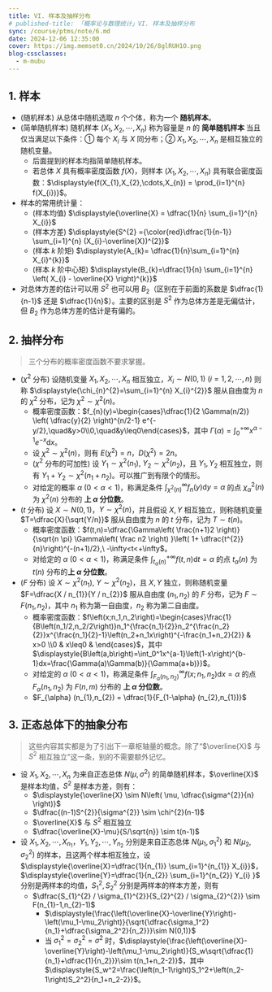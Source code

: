 ```yaml
---
title: VI. 样本及抽样分布
# published-title: 「概率论与数理统计」VI. 样本及抽样分布
sync: /course/ptms/note/6.md
date: 2024-12-06 12:35:00
cover: https://img.memset0.cn/2024/10/26/8glRUH1O.png
blog-cssclasses:
  - m-mubu
---
```


## 1. 样本

- <span class="m-definition">(随机样本)</span> 从总体中随机选取 $n$ 个个体，称为一个 **随机样本**。
- <span class="m-definition">(简单随机样本)</span> 随机样本 $(X_{1},X_{2},\cdots,X_{n})$ 称为容量是 $n$ 的 **简单随机样本** 当且仅当满足以下条件：① 每个 $X_{i}$ 与 $X$ 同分布；② $X_{1},X_{2},\cdots,X_{n}$ 是相互独立的随机变量。
    - 后面提到的样本均指简单随机样本。
    - 若总体 $X$ 具有概率密度函数 $f(X)$，则样本 $(X_{1},X_2,\cdots,X_{n})$ 具有联合密度函数：$\displaystyle{f(X_{1},X_{2},\cdots,X_{n}) = \prod_{i=1}^{n} f(X_{i})}$。
- 样本的常用统计量：
    - <span class="m-definition">(样本均值)</span> $\displaystyle{\overline{X} = \dfrac{1}{n} \sum_{i=1}^{n} X_{i}}$
    - <span class="m-definition">(样本方差)</span> $\displaystyle{S^{2} ={\color{red}\dfrac{1}{n-1}} \sum_{i=1}^{n} (X_{i}-\overline{X})^{2}}$
    - <span class="m-definition">(样本 $k$ 阶矩)</span> $\displaystyle{A_{k}= \dfrac{1}{n}\sum_{i=1}^{n} X_{i}^{k}}$
    - <span class="m-definition">(样本 $k$ 阶中心矩)</span> $\displaystyle{B_{k}=\dfrac{1}{n} \sum_{i=1}^{n} \left( X_{i} - \overline{X} \right)^{k}}$
- 对总体方差的估计可以用 $S^{2}$ 也可以用 $B_2$（区别在于前面的系数是 $\dfrac{1}{n-1}$ 还是 $\dfrac{1}{n}$）。主要的区别是 $S^{2}$ 作为总体方差是无偏估计，但 $B_{2}$ 作为总体方差的估计是有偏的。

## 2. 抽样分布

> 三个分布的概率密度函数不要求掌握。

- <span class="m-definition">($\chi^2$ 分布)</span> 设随机变量 $X_{1},X_{2},\cdots,X_{n}$ 相互独立，$X_{i} \sim N(0,1)\ (i=1,2,\cdots,n)$ 则称 $\displaystyle{\chi_{n}^{2}=\sum_{i=1}^{n} X_{i}^{2}}$ 服从自由度为 $n$ 的 $\chi^{2}$ 分布，记为 $\chi^{2} \sim \chi^{2}(n)$。
    - 概率密度函数：$f_{n}(y)=\begin{cases}\dfrac{1}{2 \Gamma(n/2)} \left( \dfrac{y}{2} \right)^{n/2-1} e^{-y/2},\quad&y>0\\0,\quad&y\leq0\end{cases}$，其中 $\displaystyle{\Gamma(\alpha) = \int_{0}^{+\infty} x^{\alpha-1} e^{-x} \text{d} x}$。
    - 设 $\chi^{2} \sim \chi^{2}(n)$，则有 $E(\chi^{2})=n$，$D(\chi^{2})=2n$。
    - <span class="m-proposition">($\chi^2$ 分布的可加性)</span> 设 $Y_{1} \sim \chi^{2}(n_{1}),\ Y_{2} \sim \chi^{2}(n_{2})$，且 $Y_{1},Y_{2}$ 相互独立，则有 $Y_{1}+Y_2 \sim \chi^{2}(n_{1}+n_{2})$。可以推广到有限个的情形。
    - 对给定的概率 $\alpha\ (0<\alpha<1)$，称满足条件 $\displaystyle{\int_{\chi^{2}(n)}^{\infty} f_{n}(y) \text{d}  y = \alpha}$ 的点 $\chi_{\alpha}^{2}(n)$ 为 $\chi^{2}(n)$ 分布的 **上 $\alpha$ 分位数**。
- <span class="m-definition">($t$ 分布)</span> 设 $X \sim N(0,1)$，$Y \sim \chi^{2}(n)$，并且假设 $X,Y$ 相互独立，则称随机变量 $T=\dfrac{X}{\sqrt{Y/n}}$ 服从自由度为 $n$ 的 $t$ 分布，记为 $T \sim t(n)$。
    - 概率密度函数：$f(t,n)=\dfrac{\Gamma\left( \frac{n+1}2 \right)}{\sqrt{n \pi} \Gamma\left( \frac n2 \right) }\left( 1+ \dfrac{t^{2}}{n}\right)^{-(n+1)/2},\ -\infty<t<+\infty$。
    - 对给定的 $\alpha\ (0<\alpha<1)$，称满足条件 $\displaystyle{\int_{t_{\alpha}(n)}^{+\infty} f(t,n) \text{d}  t = \alpha}$ 的点 $t_{\alpha}(n)$ 为 $t(n)$ 分布的**上 $\alpha$ 分位数**。
- <span class="m-definition">($F$ 分布)</span> 设 $X \sim \chi^{2}(n_{1}),\ Y \sim \chi^{2}(n_{2})$，且 $X,Y$ 独立，则称随机变量 $F=\dfrac{X / n_{1}}{Y / n_{2}}$ 服从自由度 $(n_{1},n_{2})$ 的 $F$ 分布，记为 $F \sim F(n_{1},n_{2})$，其中 $n_{1}$ 称为第一自由度，$n_{2}$ 称为第二自由度。
    - 概率密度函数：$f\left(x;n_1,n_2\right)=\begin{cases}\frac{1}{B\left(n_1/2,n_2/2\right)}n_1^{\frac{n_1}{2}}n_2^{\frac{n_2}{2}}x^{\frac{n_1}{2}-1}\left(n_2+n_1x\right)^{-\frac{n_1+n_2}{2}} & x>0  \\0 & x\leq0 & \end{cases}$，其中 $\displaystyle{B\left(a,b\right)=\int_0^1x^{a-1}\left(1-x\right)^{b-1}dx=\frac{\Gamma(a)\Gamma(b)}{\Gamma(a+b)}}$。
    - 对给定的 $\alpha\ (0<\alpha<1)$，称满足条件 $\displaystyle{\int_{F_\alpha(n_1,n_2)}^\infty f\left(x;n_1,n_2\right)\text{d}  x=\alpha}$ 的点 $F_{\alpha}(n_{1},n_{2})$ 为 $F(n,m)$ 分布的 **上 $\alpha$ 分位数**。
    - <span class="m-proposition"></span> $F_{\alpha} (n_{1},n_{2}) = \dfrac{1}{F_{1-\alpha} (n_{2},n_{1})}$

## 3. 正态总体下的抽象分布

> 这些内容其实都是为了引出下一章枢轴量的概念。除了“$\overline{X}$ 与 $S^{2}$ 相互独立”这一条，别的不需要额外记忆。

- <span class="m-theorem"></span> 设 $X_{1},X_{2},\cdots,X_{n}$ 为来自正态总体 $N(\mu,\sigma^{2})$ 的简单随机样本，$\overline{X}$ 是样本均值，$S^{2}$ 是样本方差，则有：
    - $\displaystyle{\overline{X} \sim N\left( \mu, \dfrac{\sigma^{2}}{n} \right)}$
    - $\dfrac{(n-1)S^{2}}{\sigma^{2}} \sim \chi^{2}(n-1)$
    - $\overline{X}$ 与 $S^{2}$ 相互独立
    - $\dfrac{\overline{X}-\mu}{S/\sqrt{n}} \sim t(n-1)$
- <span class="m-theorem"></span> 设 $X_{1},X_{2},\cdots,X_{n_{1}}$，$Y_{1},Y_{2},\cdots,Y_{n_{2}}$ 分别是来自正态总体 $N(\mu_{1},\sigma_{1}^{2})$ 和 $N(\mu_{2},\sigma_{2}^{2})$ 的样本，且这两个样本相互独立，设 $\displaystyle{\overline{X}=\dfrac{1}{n_{1}} \sum_{i=1}^{n_{1}} X_{i}}$，$\displaystyle{\overline{Y}=\dfrac{1}{n_{2}} \sum_{i=1}^{n_{2}} Y_{i} }$ 分别是两样本的均值，$S_{1}^{2},S_2^{2}$ 分别是两样本的样本方差，则有
    - $\dfrac{S_{1}^{2} / \sigma_{1}^{2}}{S_{2}^{2} / \sigma_{2}^{2}} \sim F(n_{1}-1,n_{2}-1)$
        - $\displaystyle{\frac{\left(\overline{X}-\overline{Y}\right)-\left(\mu_1-\mu_2\right)}{\sqrt{\dfrac{\sigma_1^2}{n_1}+\dfrac{\sigma_2^2}{n_2}}}\sim N(0,1)}$
        - 当 $\sigma_{1}^{2}=\sigma_{2}^{2}=\sigma^{2}$ 时，$\displaystyle{\frac{\left(\overline{X}-\overline{Y}\right)-\left(\mu_1-\mu_2\right)}{S_w\sqrt{\dfrac{1}{n_1}+\dfrac{1}{n_2}}}\sim t(n_1+n_2-2)}$，其中 $\displaystyle{S_w^2=\frac{\left(n_1-1\right)S_1^2+\left(n_2-1\right)S_2^2}{n_1+n_2-2}}$。
